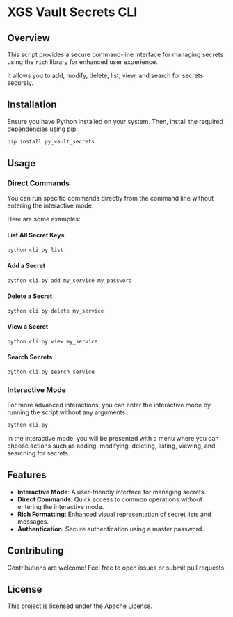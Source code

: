 # XGS Vault Secrets CLI

## Overview

This script provides a secure command-line interface for managing secrets
using the `rich` library for enhanced user experience.

It allows you to add, modify, delete, list, view, and search for secrets securely.

## Installation

Ensure you have Python installed on your system.
Then, install the required dependencies using pip:

```bash
pip install py_vault_secrets
```

## Usage

### Direct Commands

You can run specific commands directly from the command line without entering
the interactive mode.

Here are some examples:

#### List All Secret Keys

```bash
python cli.py list
```

#### Add a Secret

```bash
python cli.py add my_service my_password
```

#### Delete a Secret

```bash
python cli.py delete my_service
```

#### View a Secret

```bash
python cli.py view my_service
```

#### Search Secrets

```bash
python cli.py search service
```

### Interactive Mode

For more advanced interactions, you can enter the interactive mode by running
the script without any arguments:

```bash
python cli.py
```

In the interactive mode, you will be presented with a menu where you can choose
actions such as adding, modifying, deleting, listing, viewing,
and searching for secrets.

## Features

- **Interactive Mode**: A user-friendly interface for managing secrets.
- **Direct Commands**: Quick access to common operations without entering the
interactive mode.
- **Rich Formatting**: Enhanced visual representation of secret lists and messages.
- **Authentication**: Secure authentication using a master password.

## Contributing

Contributions are welcome! Feel free to open issues or submit pull requests.

## License

This project is licensed under the Apache License.

